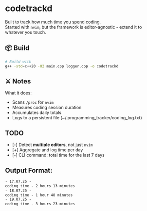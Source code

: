 # codetrackd

Built to track how much time you spend coding.  
Started with `nvim`, but the framework is editor-agnostic - extend it to whatever you touch.

## 📦 Build

```bash
# Build with
g++ -std=c++20 -O2 main.cpp logger.cpp -o codetrackd
```

## ⚔️ Notes

What it does:
- Scans `/proc` for `nvim`
- Measures coding session duration
- Accumulates daily totals
- Logs to a persistent file (~/.programming_tracker/coding_log.txt)

## TODO

- [-] Detect **multiple editors**, not just `nvim`
- [+] Aggregate and log time per day
- [-] CLI command: total time for the last 7 days

## Output Format:

```txt
- 17.07.25 -
coding time - 2 hours 13 minutes
- 18.07.25 -
coding time - 1 hour 48 minutes
- 19.07.25 -
coding time - 3 hours 23 minutes
```
